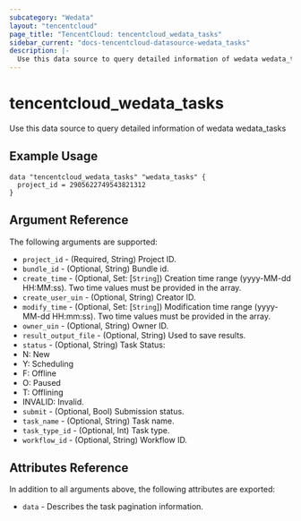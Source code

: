 ```yaml
---
subcategory: "Wedata"
layout: "tencentcloud"
page_title: "TencentCloud: tencentcloud_wedata_tasks"
sidebar_current: "docs-tencentcloud-datasource-wedata_tasks"
description: |-
  Use this data source to query detailed information of wedata wedata_tasks
---
```


# tencentcloud_wedata_tasks

Use this data source to query detailed information of wedata wedata_tasks

## Example Usage

```hcl
data "tencentcloud_wedata_tasks" "wedata_tasks" {
  project_id = 2905622749543821312
}
```

## Argument Reference

The following arguments are supported:

* `project_id` - (Required, String) Project ID.
* `bundle_id` - (Optional, String) Bundle id.
* `create_time` - (Optional, Set: [`String`]) Creation time range (yyyy-MM-dd HH:MM:ss). Two time values must be provided in the array.
* `create_user_uin` - (Optional, String) Creator ID.
* `modify_time` - (Optional, Set: [`String`]) Modification time range (yyyy-MM-dd HH:mm:ss). Two time values must be provided in the array.
* `owner_uin` - (Optional, String) Owner ID.
* `result_output_file` - (Optional, String) Used to save results.
* `status` - (Optional, String) Task Status:
* N: New
* Y: Scheduling
* F: Offline
* O: Paused
* T: Offlining
* INVALID: Invalid.
* `submit` - (Optional, Bool) Submission status.
* `task_name` - (Optional, String) Task name.
* `task_type_id` - (Optional, Int) Task type.
* `workflow_id` - (Optional, String) Workflow ID.

## Attributes Reference

In addition to all arguments above, the following attributes are exported:

* `data` - Describes the task pagination information.



